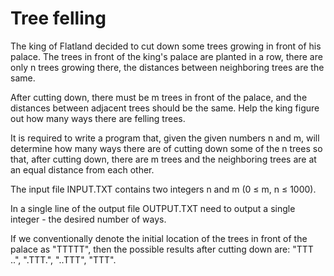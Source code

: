 # Tree felling

The king of Flatland decided to cut down some trees growing in front of his palace. The trees in front of the king&#39;s palace are planted in a row, there are only n trees growing there, the distances between neighboring trees are the same.

After cutting down, there must be m trees in front of the palace, and the distances between adjacent trees should be the same. Help the king figure out how many ways there are felling trees.

It is required to write a program that, given the given numbers n and m, will determine how many ways there are of cutting down some of the n trees so that, after cutting down, there are m trees and the neighboring trees are at an equal distance from each other.

The input file INPUT.TXT contains two integers n and m (0 ≤ m, n ≤ 1000).

In a single line of the output file OUTPUT.TXT need to output a single integer - the desired number of ways.

If we conventionally denote the initial location of the trees in front of the palace as &quot;TTTTT&quot;, then the possible results after cutting down are: &quot;TTT ..&quot;, &quot;.TTT.&quot;, &quot;..TTT&quot;, &quot;TTT&quot;.
